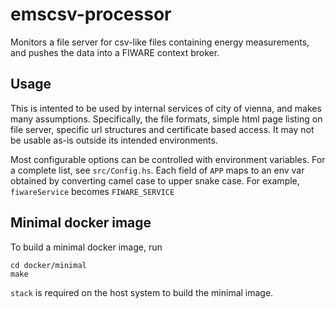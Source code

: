 # emscsv-processor

Monitors a file server for csv-like files containing energy measurements, and pushes the data into a FIWARE context broker.

## Usage
This is intented to be used by internal services of city of vienna, and makes many assumptions. Specifically, the file formats, simple html page listing on file server, specific url structures and certificate based access. It may not be usable as-is outside its intended environments.

Most configurable options can be controlled with environment variables. For a complete list, see `src/Config.hs`. Each field of `APP` maps to an env var obtained by converting camel case to upper snake case. For example, `fiwareService` becomes `FIWARE_SERVICE`

## Minimal docker image
To build a minimal docker image, run

```
cd docker/minimal
make
```

`stack` is required on the host system to build the minimal image.

